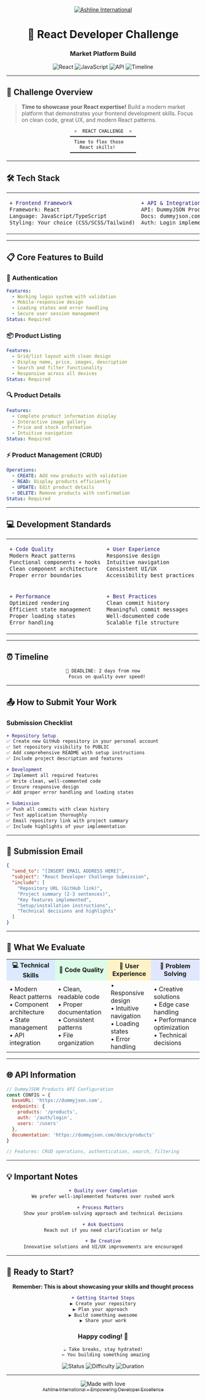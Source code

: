 <div align="center">
  <a href="https://ashlineinternational.com/">
    <img src="https://img.shields.io/badge/Ashline-International-2563eb?style=for-the-badge&logoColor=white" alt="Ashline International" />
  </a>
  
  <h1>🚀 React Developer Challenge</h1>
  <h3>Market Platform Build</h3>
  
  ![React](https://img.shields.io/badge/React-61DAFB?style=flat&logo=react&logoColor=black)
  ![JavaScript](https://img.shields.io/badge/JavaScript-F7DF1E?style=flat&logo=javascript&logoColor=black)
  ![API](https://img.shields.io/badge/API-DummyJSON-10b981?style=flat&logoColor=white)
  ![Timeline](https://img.shields.io/badge/Timeline-2%20Days-ef4444?style=flat&logoColor=white)
</div>

---

## 🎯 **Challenge Overview**

> **Time to showcase your React expertise!** Build a modern market platform that demonstrates your frontend development skills. Focus on clean code, great UX, and modern React patterns.

<div align="center">

```
⚛️  REACT CHALLENGE  ⚛️
━━━━━━━━━━━━━━━━━━━━━━━━
  Time to flex those     
    React skills!        
━━━━━━━━━━━━━━━━━━━━━━━━
```

</div>

---

## 🛠️ **Tech Stack**

<table>
<tr>
<td width="50%">

```diff
+ Frontend Framework
Framework: React
Language: JavaScript/TypeScript  
Styling: Your choice (CSS/SCSS/Tailwind)
```

</td>
<td width="50%">

```diff
+ API & Integration
API: DummyJSON Products
Docs: dummyjson.com/docs/products
Auth: Login implementation required
```

</td>
</tr>
</table>

---

## 📋 **Core Features to Build**

### 🔐 **Authentication**
```yaml
Features:
  - Working login system with validation
  - Mobile-responsive design  
  - Loading states and error handling
  - Secure user session management
Status: Required
```

### 📦 **Product Listing**
```yaml
Features:
  - Grid/list layout with clean design
  - Display name, price, images, description
  - Search and filter functionality
  - Responsive across all devices
Status: Required
```

### 🔍 **Product Details**
```yaml
Features:
  - Complete product information display
  - Interactive image gallery
  - Price and stock information
  - Intuitive navigation
Status: Required
```

### ⚡ **Product Management (CRUD)**
```yaml
Operations:
  - CREATE: Add new products with validation
  - READ: Display products efficiently
  - UPDATE: Edit product details
  - DELETE: Remove products with confirmation
Status: Required
```

---

## 💻 **Development Standards**

<table>
<tr>
<td>

```diff
+ Code Quality
Modern React patterns
Functional components + hooks
Clean component architecture
Proper error boundaries
```

</td>
<td>

```diff
+ User Experience
Responsive design
Intuitive navigation
Consistent UI/UX
Accessibility best practices
```

</td>
</tr>
<tr>
<td>

```diff
+ Performance
Optimized rendering
Efficient state management
Proper loading states
Error handling
```

</td>
<td>

```diff
+ Best Practices
Clean commit history
Meaningful commit messages
Well-documented code
Scalable file structure
```

</td>
</tr>
</table>

---

## ⏰ **Timeline**

<div align="center">

```bash
📅 DEADLINE: 2 days from now
   Focus on quality over speed!
```

</div>

---

## 📤 **How to Submit Your Work**


### **Submission Checklist**

```diff
+ Repository Setup
✅ Create new GitHub repository in your personal account
✅ Set repository visibility to PUBLIC
✅ Add comprehensive README with setup instructions
✅ Include project description and features

+ Development
✅ Implement all required features
✅ Write clean, well-commented code
✅ Ensure responsive design
✅ Add proper error handling and loading states

+ Submission
✅ Push all commits with clean history
✅ Test application thoroughly
✅ Email repository link with project summary
✅ Include highlights of your implementation
```

---

## 📧 **Submission Email**

```json
{
  "send_to": "[INSERT EMAIL ADDRESS HERE]",
  "subject": "React Developer Challenge Submission",
  "include": [
    "Repository URL (GitHub link)",
    "Project summary (2-3 sentences)",
    "Key features implemented",
    "Setup/installation instructions",
    "Technical decisions and highlights"
  ]
}
```

---

## 🎯 **What We Evaluate**

<table>
<tr>
<th style="background-color: #dbeafe;">💻 Technical Skills</th>
<th style="background-color: #dcfce7;">🔧 Code Quality</th>
<th style="background-color: #fef3c7;">🎨 User Experience</th>
<th style="background-color: #e0e7ff;">🧠 Problem Solving</th>
</tr>
<tr>
<td>
• Modern React patterns<br>
• Component architecture<br>
• State management<br>
• API integration
</td>
<td>
• Clean, readable code<br>
• Proper documentation<br>
• Consistent patterns<br>
• File organization
</td>
<td>
• Responsive design<br>
• Intuitive navigation<br>
• Loading states<br>
• Error handling
</td>
<td>
• Creative solutions<br>
• Edge case handling<br>
• Performance optimization<br>
• Technical decisions
</td>
</tr>
</table>

---

## 🌐 **API Information**

```javascript
// DummyJSON Products API Configuration
const CONFIG = {
  baseURL: 'https://dummyjson.com',
  endpoints: {
    products: '/products',
    auth: '/auth/login',
    users: '/users'
  },
  documentation: 'https://dummyjson.com/docs/products'
}

// Features: CRUD operations, authentication, search, filtering
```

---

## 💡 **Important Notes**

<div align="center">

```diff
+ Quality over Completion
We prefer well-implemented features over rushed work

+ Process Matters  
Show your problem-solving approach and technical decisions

+ Ask Questions
Reach out if you need clarification or help

+ Be Creative
Innovative solutions and UI/UX improvements are encouraged
```

</div>

---


## 🎊 **Ready to Start?**

<div align="center">

**Remember: This is about showcasing your skills and thought process**

```diff
+ Getting Started Steps
▶ Create your repository
▶ Plan your approach  
▶ Build something awesome
▶ Share your work
```

### **Happy coding! 🚀**

```
☕ Take breaks, stay hydrated!
  ← You building something amazing

```

![Status](https://img.shields.io/badge/Status-Ready%20to%20Build-059669?style=flat&logoColor=white)
![Difficulty](https://img.shields.io/badge/Difficulty-Intermediate-f59e0b?style=flat&logoColor=white)
![Duration](https://img.shields.io/badge/Duration-2%20Days-dc2626?style=flat&logoColor=white)

</div>

---

<div align="center">
  <img src="https://img.shields.io/badge/Created%20with-❤️-red?style=flat" alt="Made with love" />
  <br>
  <a href="https://ashlineinternational.com/">
  <sub>Ashline International • Empowering Developer Excellence</sub>
  </a>
</div>
